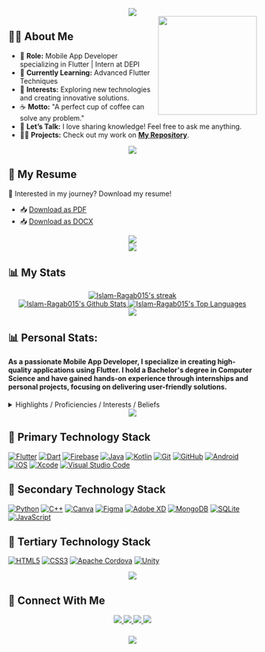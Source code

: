 <div align="center">
    <img src="https://readme-typing-svg.herokuapp.com/?font=Righteous&size=35&center=true&vCenter=true&width=500&height=70&duration=4000&lines=Hello+World!+👋;+I'm+Islam+Elsherif+😎;" />
</div>

<img align='right' src='https://user-images.githubusercontent.com/5713670/87202985-820dcb80-c2b6-11ea-9f56-7ec461c497c3.gif' width='200'>


## 🙋‍♂️ About Me

- 🔭 **Role:** Mobile App Developer specializing in Flutter | Intern at DEPI
- 🌱 **Currently Learning:** Advanced Flutter Techniques
- 🤔 **Interests:** Exploring new technologies and creating innovative solutions.
- ☕ **Motto:** "A perfect cup of coffee can solve any problem."
- 💬 **Let’s Talk:** I love sharing knowledge! Feel free to ask me anything.
- 👨‍💻 **Projects:** Check out my work on **[My Repository](https://github.com/Islam-Ragab015?tab=repositories)**.


<div align="center">
    <img src="https://user-images.githubusercontent.com/73097560/115834477-dbab4500-a447-11eb-908a-139a6edaec5c.gif" />
</div>


## 📄 My Resume

🌟 Interested in my journey? Download my resume!  
- 📥 [Download as PDF](https://drive.usercontent.google.com/download?id=11R4PcXQYOCtYlV2NJ1x5JvzvySmIWEx7&export=download)  
- 📥 [Download as DOCX](https://drive.usercontent.google.com/download?id=17P1qE9crhEuv9c2qv7L2j-zZExX6u4lc&export=download)

<div align="center">
    <a href="https://drive.google.com/drive/folders/11ATSzyw-cuNiW1_TzcsJfl9aqcMPCQvP?usp=sharing" target="_blank">
        <img src="https://img.shields.io/badge/Resume-0077B5?style=for-the-badge&logo=googledrive&logoColor=white" />
    </a>
</div>


<div align="center">
    <img src="https://user-images.githubusercontent.com/73097560/115834477-dbab4500-a447-11eb-908a-139a6edaec5c.gif" />
</div>

## 📊 My Stats

<div align="center">
    <a href="https://github.com/Islam-Ragab015/github-readme-streak-stats">
        <img title="🔥 Get streak stats for your profile at git.io/streak-stats" alt="Islam-Ragab015's streak" src="https://github-readme-streak-stats.herokuapp.com/?user=Islam-Ragab015&theme=black-ice&hide_border=true&stroke=0000&background=060A0CD0"/>
    </a>
</div>
<div align="center">
    <a href="https://github.com/Islam-Ragab015">
        <img alt="Islam-Ragab015's Github Stats" src="https://github-readme-stats.vercel.app/api?username=Islam-Ragab015&show_icons=true&count_private=true&theme=react&hide_border=true&bg_color=0D1117" />
    </a>
    <a href="https://github.com/Islam-Ragab015">
        <img alt="Islam-Ragab015's Top Languages" src="https://github-readme-stats.vercel.app/api/top-langs/?username=Islam-Ragab015&langs_count=8&count_private=true&layout=compact&theme=react&hide_border=true&bg_color=0D1117" />
    </a>
</div>

<div align="center">
    <img src="https://user-images.githubusercontent.com/73097560/115834477-dbab4500-a447-11eb-908a-139a6edaec5c.gif" />
</div>


## 📊 Personal Stats:

#### As a passionate Mobile App Developer, I specialize in creating high-quality applications using Flutter. I hold a Bachelor's degree in Computer Science and have gained hands-on experience through internships and personal projects, focusing on delivering user-friendly solutions.

<details>
  <summary>Highlights / Proficiencies / Interests / Beliefs</summary>

 **Highlights:**

- ⭐ Recent graduate with a Bachelor’s degree in Computer Science and Information Systems.
- ⭐ Completed a certification in Flutter development from the Information Technology Institute (ITI).
- ⭐ Developed multiple Flutter applications that demonstrate my skills in mobile app development.
- ⭐ Engaged in collaborative projects during my internship at DEPI, contributing to team success.
- ⭐ Dedicated to continuous learning and skill enhancement in mobile development.
- ⭐ Passionate about creating innovative solutions that improve user experience.

**Proficiencies:**

- 📚 Flutter & Dart for mobile app development.
- 📚 Firebase for backend services and real-time databases.
- 📚 State Management using BLoC and Cubit.
- 📚 UI/UX design principles, with a focus on responsive and modern interfaces.
- 📚 Git and GitHub for version control and collaboration.
- 📚 Experience with RESTful APIs and third-party integrations.
- 📚 Agile methodologies, promoting efficient project management.

**Interests:**

- ✔️ Continuously exploring new technologies and trends in mobile app development.
- ✔️ Engaging in personal projects to refine my skills and experiment with new ideas.
- ✔️ Collaborating with others in the tech community to share knowledge and experiences.

**Big believer in:**

- 💡 The importance of self-education and lifelong learning.
- 💡 The value of collaboration and teamwork in achieving project success.
- 💡 The role of user feedback in improving application functionality and design.
- 💡 The impact of technology in enhancing everyday life and solving real-world problems.

</details>

<div align="center">
    <img src="https://user-images.githubusercontent.com/73097560/115834477-dbab4500-a447-11eb-908a-139a6edaec5c.gif" />
</div>

## 🥇 Primary Technology Stack

[![Flutter](https://img.shields.io/badge/Flutter-%2302569B.svg?style=for-the-badge&logo=Flutter&logoColor=white)](https://flutter.dev/)
[![Dart](https://img.shields.io/badge/Dart-%230175C2.svg?style=for-the-badge&logo=dart&logoColor=white)](https://dart.dev/)
[![Firebase](https://img.shields.io/badge/Firebase-%23039BE5.svg?style=for-the-badge&logo=firebase)](https://firebase.google.com/)
[![Java](https://img.shields.io/badge/Java-%23ED8B00.svg?style=for-the-badge&logo=java&logoColor=white)](https://www.java.com/)
[![Kotlin](https://img.shields.io/badge/Kotlin-%230095D5.svg?style=for-the-badge&logo=kotlin&logoColor=white)](https://kotlinlang.org/)
[![Git](https://img.shields.io/badge/Git-%23F05033.svg?style=for-the-badge&logo=git&logoColor=white)](https://git-scm.com/)
[![GitHub](https://img.shields.io/badge/GitHub-%23181717.svg?style=for-the-badge&logo=github&logoColor=white)](https://github.com/)
[![Android](https://img.shields.io/badge/Android-%233DDC84.svg?style=for-the-badge&logo=android&logoColor=white)](https://developer.android.com/)
[![iOS](https://img.shields.io/badge/iOS-%23000000.svg?style=for-the-badge&logo=apple&logoColor=white)](https://developer.apple.com/)
[![Xcode](https://img.shields.io/badge/Xcode-%2300A6F3.svg?style=for-the-badge&logo=xcode&logoColor=white)](https://developer.apple.com/xcode/)
[![Visual Studio Code](https://img.shields.io/badge/Visual%20Studio%20Code-%23007ACC.svg?style=for-the-badge&logo=visual-studio-code&logoColor=white)](https://code.visualstudio.com/)

## 🥈 Secondary Technology Stack

[![Python](https://img.shields.io/badge/Python-%233776AB.svg?style=for-the-badge&logo=python&logoColor=white)](https://www.python.org/)
[![C++](https://img.shields.io/badge/C++-%2300599C.svg?style=for-the-badge&logo=c%2B%2B&logoColor=white)](https://isocpp.org/)
[![Canva](https://img.shields.io/badge/Canva-%23E53E00.svg?style=for-the-badge&logo=canva&logoColor=white)](https://www.canva.com/)
[![Figma](https://img.shields.io/badge/Figma-%23F24E1E.svg?style=for-the-badge&logo=figma&logoColor=white)](https://www.figma.com/)
[![Adobe XD](https://img.shields.io/badge/Adobe%20XD-%23FF26B0.svg?style=for-the-badge&logo=adobe-xd&logoColor=white)](https://www.adobe.com/products/xd.html)
[![MongoDB](https://img.shields.io/badge/MongoDB-%2347A248.svg?style=for-the-badge&logo=mongodb&logoColor=white)](https://www.mongodb.com/)
[![SQLite](https://img.shields.io/badge/SQLite-003B57?style=for-the-badge&logo=sqlite&logoColor=white)](https://www.sqlite.org/index.html)
[![JavaScript](https://img.shields.io/badge/JavaScript-%23323330.svg?style=for-the-badge&logo=javascript&logoColor=%23F7DF1E)](https://developer.mozilla.org/en-US/docs/Web/JavaScript)

## 🥉 Tertiary Technology Stack

[![HTML5](https://img.shields.io/badge/HTML5-%23E34F26.svg?style=for-the-badge&logo=html5&logoColor=white)](https://developer.mozilla.org/en-US/docs/Web/HTML)
[![CSS3](https://img.shields.io/badge/CSS3-%231572B6.svg?style=for-the-badge&logo=css3&logoColor=white)](https://developer.mozilla.org/en-US/docs/Web/CSS)
[![Apache Cordova](https://img.shields.io/badge/Apache%20Cordova-%2337B5A0.svg?style=for-the-badge&logo=apache-cordova&logoColor=white)](https://cordova.apache.org/)
[![Unity](https://img.shields.io/badge/Unity-%232F80E0.svg?style=for-the-badge&logo=unity&logoColor=white)](https://unity.com/)

<div align="center">
    <img src="https://user-images.githubusercontent.com/73097560/115834477-dbab4500-a447-11eb-908a-139a6edaec5c.gif" />
</div>

## 🤝 Connect With Me

<div align="center">
    <a href="https://www.linkedin.com/in/islam-elsherif/" target="_blank">
        <img src="https://img.shields.io/badge/LinkedIn-0077B5?style=for-the-badge&logo=linkedin&logoColor=white" />
    </a>
    <a href="mailto:islaminreallife@gmail.com">
        <img src="https://img.shields.io/badge/Gmail-333333?style=for-the-badge&logo=gmail&logoColor=red" />
    </a>
    <a href="https://www.upwork.com/freelancers/~0161bd211ba2db010b" target="_blank">
        <img src="https://img.shields.io/badge/Upwork-6FDA44?style=for-the-badge&logo=upwork&logoColor=white" />
    </a>
    <a href="https://www.facebook.com/profile.php?id=100094027563398" target="_blank">
        <img src="https://img.shields.io/badge/Facebook-1877F2?style=for-the-badge&logo=facebook&logoColor=white" />
    </a>
</div>


<h3 align="center">
    <img src="https://readme-typing-svg.herokuapp.com/?font=Righteous&size=25&center=true&vCenter=true&width=500&height=70&duration=4000&lines=Thanks+for+visiting!+😊;Keep+coding+and+creating+cool+stuff!;" />
</h3>
